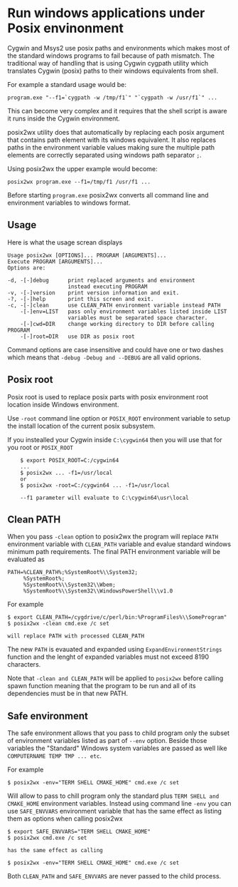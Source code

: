Run windows applications under Posix envinonment
================================================

Cygwin and Msys2 use posix paths and environments which makes most of
the standard windows programs to fail because of path mismatch.
The traditional way of handling that is using Cygwin cygpath
utility which translates Cygwin (posix) paths to their windows
equivalents from shell.

For example a standard usage would be:
```
program.exe "--f1=`cygpath -w /tmp/f1`" "`cygpath -w /usr/f1`" ...
```
This can become very complex and it requires that the shell
script is aware it runs inside the Cygwin environment.

posix2wx utility does that automatically by replacing each posix
argument that contains path element with its windows equivalent.
It also replaces paths in the environment variable values making
sure the multiple path elements are correctly separated using
windows path separator `;`.

Using posix2wx the upper example would become:
```
posix2wx program.exe --f1=/tmp/f1 /usr/f1 ...
```
Before starting `program.exe` posix2wx converts all command line
and environment variables to windows format.

## Usage

Here is what the usage screan displays
```
Usage posix2wx [OPTIONS]... PROGRAM [ARGUMENTS]...
Execute PROGRAM [ARGUMENTS]...
Options are:

-d, -[-]debug      print replaced arguments and environment
                   instead executing PROGRAM
-v, -[-]version    print version information and exit.
-?, -[-]help       print this screen and exit.
-c, -[-]clean      use CLEAN_PATH environment variable instead PATH
    -[-]env=LIST   pass only environment variables listed inside LIST
                   variables must be separated space character.
    -[-]cwd=DIR    change working directory to DIR before calling PROGRAM
    -[-]root=DIR   use DIR as posix root
```

Command options are case insensitive and could have one or two dashes
which means that `-debug -Debug and --DEBUG` are all valid oprions.

## Posix root

Posix root is used to replace posix parts with posix environment root
location inside Windows environment.

Use `-root` command line option or `POSIX_ROOT` environment variable
to setup the install location of the current posix subsystem.

If you instealled your Cygwin inside `C:\cygwin64` then you will use
that for you root or `POSIX_ROOT`
```
    $ export POSIX_ROOT=C:/cygwin64
    ...
    $ posix2wx ... -f1=/usr/local
    or
    $ posix2wx -root=C:/cygwin64 ... -f1=/usr/local

    --f1 parameter will evaluate to C:\cygwin64\usr\local
```


## Clean PATH

When you pass `-clean` option to posix2wx the program will replace `PATH`
environment variable with `CLEAN_PATH` variable and evalue standard windows
minimum path requirements. The final PATH environment variable will be
evaluated as
```
PATH=%CLEAN_PATH%;%SystemRoot%\\System32;
     %SystemRoot%;
     %SystemRoot%\\System32\\Wbem;
     %SystemRoot%\\System32\\WindowsPowerShell\\v1.0
```
For example
```
$ export CLEAN_PATH=/cygdrive/c/perl/bin:%ProgramFiles%\\SomeProgram"
$ posix2wx -clean cmd.exe /c set

will replace PATH with processed CLEAN_PATH
```

The new `PATH` is evauated and expanded using `ExpandEnvironmentStrings`
function and the lenght of expanded variables must not exceed 8190 characters.

Note that `-clean and CLEAN_PATH` will be applied to `posix2wx` before calling
spawn function meaning that the program to be run and all of its dependencies
must be in that new PATH.

## Safe environment

The safe environment allows that you pass to child program only the subset of
environment variables listed as part of `--env` option. Beside those variables
the "Standard" Windows system variables are passed as well
like `COMPUTERNAME TEMP TMP ... etc`.

For example
```
$ posix2wx -env="TERM SHELL CMAKE_HOME" cmd.exe /c set
```
Will allow to pass to chill program only the standard plus `TERM SHELL and CMAKE_HOME`
environment variables.
Instead using command line `-env` you can use `SAFE_ENVVARS` environment variable that
has the same effect as listing them as options when calling posix2wx
```
$ export SAFE_ENVVARS="TERM SHELL CMAKE_HOME"
$ posix2wx cmd.exe /c set

has the same effect as calling

$ posix2wx -env="TERM SHELL CMAKE_HOME" cmd.exe /c set
```

Both `CLEAN_PATH` and `SAFE_ENVVARS` are never passed to the child process.
